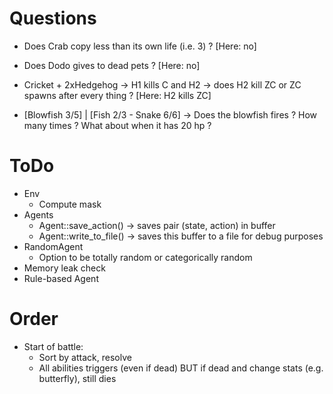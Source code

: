 
# Questions

- Does Crab copy less than its own life (i.e. 3) ? [Here: no]
- Does Dodo gives to dead pets ? [Here: no]
- Cricket + 2xHedgehog -> H1 kills C and H2 -> does H2 kill ZC or ZC spawns after every thing ? [Here: H2 kills ZC]

- [Blowfish 3/5] | [Fish 2/3 - Snake 6/6]
  -> Does the blowfish fires ? How many times ? What about when it has 20 hp ?

# ToDo

- Env
  + Compute mask
- Agents
  + Agent::save_action() -> saves pair (state, action) in buffer
  + Agent::write_to_file() -> saves this buffer to a file for debug purposes
- RandomAgent
  + Option to be totally random or categorically random
- Memory leak check
- Rule-based Agent

# Order

- Start of battle:
  + Sort by attack, resolve
  + All abilities triggers (even if dead) BUT if dead and change stats (e.g. butterfly), still dies
